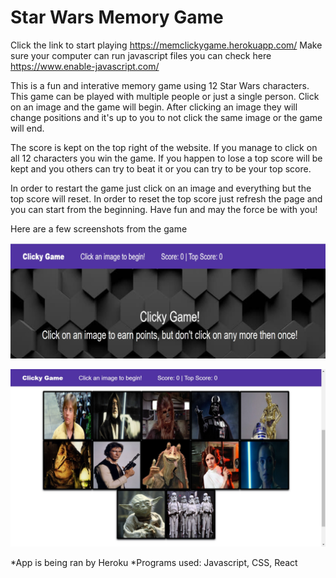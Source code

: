 # Star Wars Memory Game
Click the link to start playing https://memclickygame.herokuapp.com/
Make sure your computer can run javascript files you can check here https://www.enable-javascript.com/

This is a fun and interative memory game using 12 Star Wars characters. This game can be played with multiple people or just a single person.
Click on an image and the game will begin. After clicking an image they will change positions and it's up to you to not click the same image or the game will end.

The score is kept on the top right of the website. If you manage to click on all 12 characters you win the game.  If you happen to lose a top score will be kept and you 
others can try to beat it or you can try to be your top score.

In order to restart the game just click on an image and everything but the top score will reset.  In order to reset the top score just refresh the page and you can start from 
the beginning.
Have fun and may the force be with you!

Here are a few screenshots from the game

![Start page of game](https://github.com/josemm83/clickyGame/blob/master/clickgame.jpg)

![Game start](https://github.com/josemm83/clickyGame/blob/master/clickgame2.jpg)

*App is being ran by Heroku
*Programs used: Javascript, CSS, React
